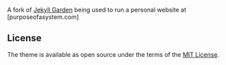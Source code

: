 A fork of [Jekyll Garden](https://github.com/Jekyll-Garden/jekyll-garden.github.io) being used to run a personal website at [purposeofasystem.com]


## License

The theme is available as open source under the terms of the [MIT License](http://opensource.org/licenses/MIT).
